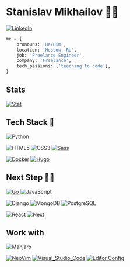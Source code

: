 # Stanislav Mikhailov 👨‍💻

[![LinkedIn](https://img.shields.io/badge/LinkedIn-stavis-yellow)](https://www.linkedin.com/in/%D1%81%D1%82%D0%B0%D0%BD%D0%B8%D1%81%D0%BB%D0%B0%D0%B2-%D0%BC%D0%B8%D1%85%D0%B0%D0%B9%D0%BB%D0%BE%D0%B2-9bb111211/)

```python
me = {
    pronouns: 'He/Him',
    location: 'Moscow, RU',
    job: 'Freelance Engineer',
    company: 'Freelance',
    tech_passions: ['teaching to code'],
}
```
## Stats

[![Stat](https://github-readme-stats.vercel.app/api?username=stavis-dev&theme=blue-green)](https://github.com/stavis-dev "My page")

## Tech Stack 🥞
[![Python](https://img.shields.io/badge/Python-14354C?style=for-the-badge&logo=python&logoColor=white)](https://docs.python.org/3/ "Python Documentation")

![HTML5](https://img.shields.io/badge/HTML5-E34F26?style=for-the-badge&logo=html5&logoColor=white)
![CSS3](https://img.shields.io/badge/CSS3-1572B6?style=for-the-badge&logo=css3&logoColor=white)
[![Sass](https://img.shields.io/badge/Sass-CC6699?style=for-the-badge&logo=sass&logoColor=white)](https://sass-lang.com/ "Sass lang")

[![Docker](https://img.shields.io/badge/docker-%230db7ed.svg?style=for-the-badge&logo=docker&logoColor=white&link=/)](https://docs.docker.com/ "Docker Documentation")
[![Hugo](https://img.shields.io/badge/Hugo-FF4088?style=for-the-badge&logo=hugo&logoColor=white)](https://gohugo.io/ "Hugo site generator")

## Next Step 🧑‍🎓
[![Go](https://img.shields.io/badge/Go-00ADD8?style=for-the-badge&logo=go&logoColor=white)](https://go.dev/doc/ "Go Documentation")
![JavaScript](https://img.shields.io/badge/JavaScript-F7DF1E?style=for-the-badge&logo=JavaScript&logoColor=white)

![Django](https://img.shields.io/badge/Django-092E20?style=for-the-badge&logo=django&logoColor=white)
![MongoDB](https://img.shields.io/badge/MongoDB-4EA94B?style=for-the-badge&logo=mongodb&logoColor=white)
![PostgreSQL](https://img.shields.io/badge/PostgreSQL-316192?style=for-the-badge&logo=postgresql&logoColor=whit)

![React](https://img.shields.io/badge/React-20232A?style=for-the-badge&logo=react&logoColor=61DAFB)
![Next](https://img.shields.io/badge/Next.js-000?logo=nextdotjs&logoColor=fff&style=for-the-badge)

## Work with
[![Manjaro](https://img.shields.io/badge/manjaro-35BF5C?style=for-the-badge&logo=manjaro&logoColor=white)](https://manjaro.org/ "Manjaro")

[![NeoVim](https://img.shields.io/badge/NeoVim-%2357A143?&style=for-the-badge&logo=neovim&logoColor=white)](https://neovim.io/ "Home - Neovim")
[![Visual_Studio_Code](https://img.shields.io/badge/Visual_Studio_Code-0078D4?style=for-the-badge&logo=visual%20studio%20code&logoColor=white)](https://flathub.org/apps/com.visualstudio.code "VS code - flatpak")
[![Editor Config](https://img.shields.io/badge/Editor%20Config-E0EFEF?style=for-the-badge&logo=editorconfig&logoColor=000)](https://editorconfig.org/ "Editor Config")

[badgets]: <https://github.com/Envoy-VC/awesome-badges#-os> "Awesome badgets"

